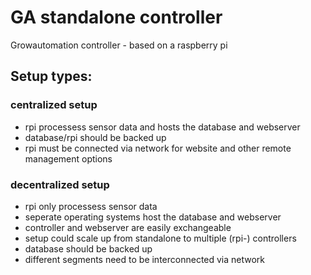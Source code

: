 # GA standalone controller
Growautomation controller - based on a raspberry pi


## Setup types:

### centralized setup
  - rpi processess sensor data and hosts the database and webserver
  - database/rpi should be backed up
  - rpi must be connected via network for website and other remote management options
  
### decentralized setup
  - rpi only processess sensor data
  - seperate operating systems host the database and webserver
  - controller and webserver are easily exchangeable
  - setup could scale up from standalone to multiple (rpi-) controllers
  - database should be backed up
  - different segments need to be interconnected via network

